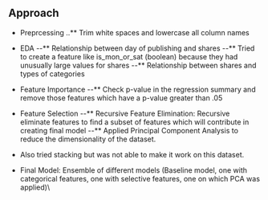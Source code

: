 ## Approach

* Preprcessing
..** Trim white spaces and lowercase all column names

* EDA
--** Relationship between day of publishing and shares
--** Tried to create a feature like is_mon_or_sat (boolean) because they had unusually large values for shares
--** Relationship between shares and types of categories

* Feature Importance
--** Check p-value in the regression summary and remove those features which have a p-value greater than .05

* Feature Selection
--** Recursive Feature Elimination: Recursive eliminate features to find a subset of features which will contribute in creating final model
--** Applied Principal Component Analysis to reduce the dimensionality of the dataset.

* Also tried stacking but was not able to make it work on this dataset.

* Final Model: Ensemble of different models (Baseline model, one with categorical features, one with selective features, one on which PCA was applied)\

